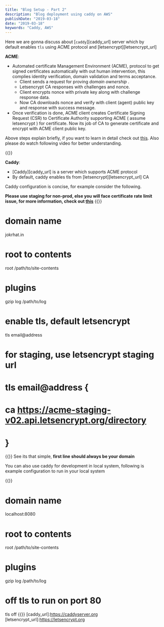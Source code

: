 ```yaml
---
title: "Blog Setup - Part 2"
description: "Blog deployment using caddy on AWS"
publishDate: "2019-03-18"
date: "2019-03-18"
keywords: "Caddy, AWS"
---
```


Here we are gonna discuss about [`caddy`][caddy_url] server which by default enables `tls` using ACME protocol and [letsencrypt][letsencrypt_url]

**ACME**:

- Automated certificate Management Environment (ACME), protocol to get signed certificates automatically with out human intervention, this complies identity verification, domain validation and terms acceptance.
	- Client sends a request for proving _domain ownership_ .
	-	Letsencrypt CA responses with challenges and nonce.
	- Client encrypts nonce with private key along with challenge response data.
	- Now CA downloads nonce and verify with client (agent) public key and response with success message.
- Once verification is done, ACME client creates Certificate Signing Request (CSR) to Certificate Authority supporting ACME ( assume letsencrypt ) for certificate. Now its job of CA to generate certificate and encrypt with ACME client public key.  

Above steps explain briefly, if you want to learn in detail check out [this](https://letsencrypt.org/how-it-works). Also please do watch following video for better understanding.
<div class="utube-player">
	{{<youtube ksqTu7TX83g>}}
</div>

**Caddy**:

- [Caddy][caddy_url] is a server which supports ACME protocol
- By default, caddy enables tls from [letsencrypt][letsencrypt_url] CA

Caddy configuration is concise, for example consider the following.  

**Please use staging for non-prod, else you will face certificate rate limit issue, for more information, check out [this](https://letsencrypt.org/docs/rate-limits/)**
{{<highlight bash>}}
# domain name
jokrhat.in

# root to contents
root 	/path/to/site-contents

# plugins
gzip
log 	/path/to/log

# enable tls, default letsencrypt
tls email@address

# for staging, use letsencrypt staging url
# tls email@address {
#		ca https://acme-staging-v02.api.letsencrypt.org/directory
# }
{{</highlight>}}
See its that simple, **first line should always be your domain**

You can also use caddy for development in local system, following is example configuration to run in your local system

{{<highlight bash>}}
# domain name
localhost:8080

# root to contents
root 	/path/to/site-contents

# plugins
gzip
log 	/path/to/log

# off tls to run on port 80
tls off 
{{</highlight>}}
[caddy_url]:https://caddyserver.org
[letsencrypt_url]:https://letsencrypt.org
